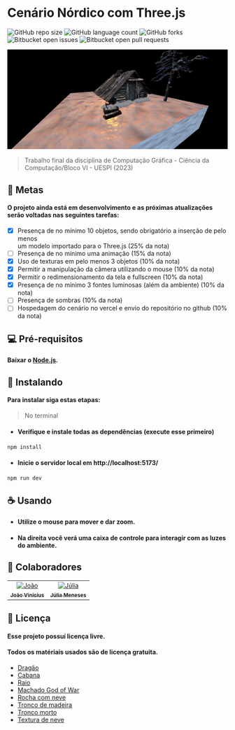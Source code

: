 # Cenário Nórdico com Three.js
<!--- --->
![GitHub repo size](https://img.shields.io/github/repo-size/iuricode/README-template?style=for-the-badge)
![GitHub language count](https://img.shields.io/github/languages/count/iuricode/README-template?style=for-the-badge)
![GitHub forks](https://img.shields.io/github/forks/iuricode/README-template?style=for-the-badge)
![Bitbucket open issues](https://img.shields.io/bitbucket/issues/iuricode/README-template?style=for-the-badge)
![Bitbucket open pull requests](https://img.shields.io/bitbucket/pr-raw/iuricode/README-template?style=for-the-badge)

<img src="./static/image/download.png" alt="screenshot-project">

> Trabalho final da disciplina de Computação Gráfica - Ciência da Computação/Bloco VI - UESPI (2023)

## 🎯 Metas

#### O projeto ainda está em desenvolvimento e as próximas atualizações serão voltadas nas seguintes tarefas:

- [x] Presença de no mínimo 10 objetos, sendo obrigatório a inserção de pelo menos <br> um modelo importado para o Three.js (25% da nota)
- [ ] Presença de no mínimo uma animação (15% da nota)
- [x] Uso de texturas em pelo menos 3 objetos (10% da nota)
- [x] Permitir a manipulação da câmera utilizando o mouse (10% da nota)
- [x] Permitir o redimensionamento da tela e fullscreen (10% da nota)
- [x] Presença de no mínimo 3 fontes luminosas (além da ambiente) (10% da nota)
- [ ] Presença de sombras (10% da nota)
- [ ] Hospedagem do cenário no vercel e envio do repositório no github (10% da nota)

## 💻 Pré-requisitos

#### Baixar o [Node.js](https://nodejs.org/en/download/).

## 🚀 Instalando <trabalhofinal-cg-bloco6>

#### Para instalar siga estas etapas:

> No terminal
  
* #### Verifique e instale todas as dependências (execute esse primeiro)
```
npm install
```   
* #### Inicie o servidor local em http://localhost:5173/
```
npm run dev
```

## ☕ Usando <trabalhofinal-cg-bloco6>

* #### Utilize o mouse para mover e dar zoom. 
* #### Na direita você verá uma caixa de controle para interagir com as luzes do ambiente.

## 🤝 Colaboradores

<table>
  <tr>
     <td align="center">
      <a href="#">
        <img src="https://avatars.githubusercontent.com/u/116119526?v=4" width="100px;" alt="João"/><br>
        <sub>
          <b>João Vinicius</b>
        </sub>
      </a>
    </td>
    <td align="center">
      <a href="#">
        <img src="https://avatars.githubusercontent.com/u/66495320?v=4" width="100px;" alt="Júlia"/><br>
        <sub>
          <b>Júlia Meneses</b>
        </sub>
      </a>
    </td>
  </tr>  
</table>

## 📝 Licença

#### Esse projeto possuí licença livre.
#### Todos os matériais usados são de licença gratuita.
  
* [Dragão](https://sketchfab.com/3d-models/demon-dragon-5c3d6dd81b294988bd7a839b7e2b5c5f)
* [Cabana](https://sketchfab.com/3d-models/forest-hut-e17b4bbf60e24d27beb4c0e69e3e4768)
* [Raio](https://sketchfab.com/3d-models/thunder-5628e538d9e34f32a3d05a6b076ade07)
* [Machado God of War](https://sketchfab.com/3d-models/leviathan-axe-god-of-war-50143f73601246f2916e571df854b978)
* [Rocha com neve](https://sketchfab.com/3d-models/free-asset-snowy-rock-01-d97d4f6d5b6d45a2aa77000eb1234118)
* [Tronco de madeira](https://sketchfab.com/3d-models/snow-covered-logs-d058e451a1a846c69d03b499506b31ac#download)
* [Tronco morto](https://sketchfab.com/3d-models/snow-covered-deadwood-269e5c5fd2bf44f48f180f76d2d77439)
* [Textura de neve](https://3dtextures.me/2018/02/26/snow-001/)

